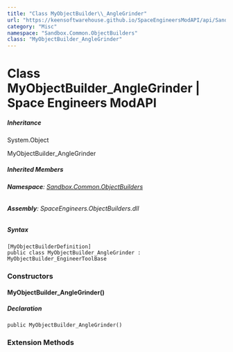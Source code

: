 ```yaml
---
title: "Class MyObjectBuilder\\_AngleGrinder"
url: "https://keensoftwarehouse.github.io/SpaceEngineersModAPI/api/Sandbox.Common.ObjectBuilders.MyObjectBuilder_AngleGrinder.html"
category: "Misc"
namespace: "Sandbox.Common.ObjectBuilders"
class: "MyObjectBuilder_AngleGrinder"
---
```


# Class MyObjectBuilder\_AngleGrinder | Space Engineers ModAPI

##### Inheritance

System.Object

MyObjectBuilder\_AngleGrinder

##### Inherited Members

###### **Namespace**: [Sandbox.Common.ObjectBuilders](https://keensoftwarehouse.github.io/SpaceEngineersModAPI/api/Sandbox.Common.ObjectBuilders.html)

###### **Assembly**: SpaceEngineers.ObjectBuilders.dll

##### Syntax

```
[MyObjectBuilderDefinition]
public class MyObjectBuilder_AngleGrinder : MyObjectBuilder_EngineerToolBase
```

### Constructors

#### MyObjectBuilder\_AngleGrinder()

##### Declaration

```
public MyObjectBuilder_AngleGrinder()
```

### Extension Methods